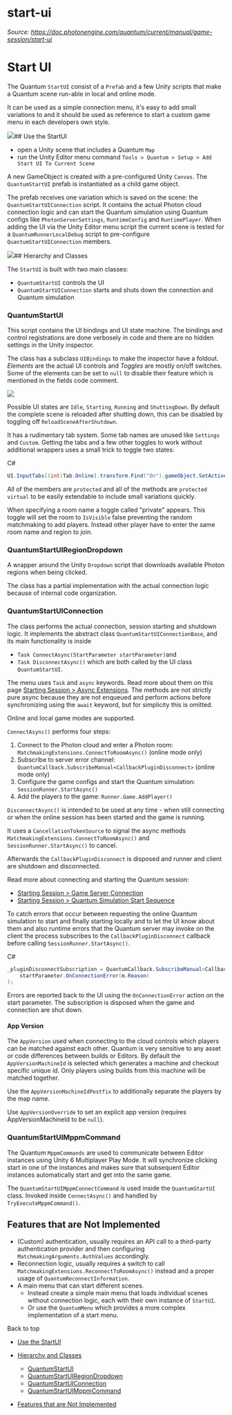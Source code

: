 # start-ui

_Source: https://doc.photonengine.com/quantum/current/manual/game-session/start-ui_

# Start UI

The Quantum `StartUI` consist of a `Prefab` and a few Unity scripts that make a Quantum scene run-able in local and online mode.

It can be used as a simple connection menu, it's easy to add small variations to and it should be used as reference to start a custom game menu in each developers own style.

![](/docs/img/quantum/v3/manual/game-session/start-ui.png)## Use the StartUI

- open a Unity scene that includes a Quantum `Map`
- run the Unity Editor menu command `Tools > Quantum > Setup > Add Start UI To Current Scene`

A new GameObject is created with a pre-configured Unity `Canvas`. The `QuantumStartUI` prefab is instantiated as a child game object.

The prefab receives one variation which is saved on the scene: the `QuantumStartUIConnection` script. It contains the actual Photon cloud connection logic and can start the Quantum simulation using Quantum configs like `PhotonServerSettings`, `RuntimeConfig` and `RuntimePlayer`. When adding the UI via the Unity Editor menu script the current scene is tested for a `QuantumRunnerLocalDebug` script to pre-configure `QuantumStartUIConnection` members.

![](/docs/img/quantum/v3/manual/game-session/start-ui-connection.png)## Hierarchy and Classes

The `StartUI` is built with two main classes:

- `QuantumStartUI` controls the UI
- `QuantumStartUIConnection` starts and shuts down the connection and Quantum simulation

### QuantumStartUI

This script contains the UI bindings and UI state machine. The bindings and control registrations are done verbosely in code and there are no hidden settings in the Unity inspector.

The class has a subclass `UIBindings` to make the inspector have a foldout. _Elements_ are the actual UI controls and _Toggles_ are mostly on/off switches. Some of the elements can be set to `null` to disable their feature which is mentioned in the fields code comment.

![](/docs/img/quantum/v3/manual/game-session/start-ui-bindings.png)

Possible UI states are `Idle`, `Starting`, `Running` and `ShuttingDown`. By default the complete scene is reloaded after shutting down, this can be disabled by toggling off `ReloadSceneAfterShutdown`.

It has a rudimentary tab system. Some tab names are unused like `Settings` and `Custom`. Getting the tabs and a few other toggles to work without additional wrappers uses a small trick to toggle two states:

C#

```cs
UI.InputTabs[(int)Tab.Online].transform.Find("On").gameObject.SetActive(tab == Tab.Online);

```

All of the members are `protected` and all of the methods are `protected virtual` to be easily extendable to include small variations quickly.

When specifying a room name a toggle called "private" appears. This toggle will set the room to `IsVisible` false preventing the random matchmaking to add players. Instead other player have to enter the same room name and region to join.

### QuantumStartUIRegionDropdown

A wrapper around the Unity `Dropdown` script that downloads available Photon regions when being clicked.

The class has a partial implementation with the actual connection logic because of internal code organization.

### QuantumStartUIConnection

The class performs the actual connection, session starting and shutdown logic. It implements the abstract class `QuantumStartUIConnectionBase`, and its main functionality is inside

- `Task ConnectAsync(StartParameter startParameter)`and
- `Task DisconnectAsync()` which are both called by the UI class `QuantumStartUI`.

The menu uses `Task` and `async` keywords. Read more about them on this page [Starting Session > Async Extensions](/quantum/current/game-session/async-extensions). The methods are not strictly pure async because they are not enqueued and perform actions before synchronizing using the `await` keyword, but for simplicity this is omitted.

Online and local game modes are supported.

`ConnectAsync()` performs four steps:

1. Connect to the Photon cloud and enter a Photon room: `MatchmakingExtensions.ConnectToRoomAsync()` (online mode only)
2. Subscribe to server error channel: `QuantumCallback.SubscribeManual<CallbackPluginDisconnect>` (online mode only)
3. Configure the game configs and start the Quantum simulation: `SessionRunner.StartAsync()`
4. Add the players to the game: `Runner.Game.AddPlayer()`

`DisconnectAsync()` is intended to be used at any time - when still connecting or when the online session has been started and the game is running.

It uses a `CancellationTokenSource` to signal the async methods `MatchmakingExtensions.ConnectToRoomAsync()` and `SessionRunner.StartAsync()` to cancel.

Afterwards the `CallbackPluginDisconnect` is disposed and runner and client are shutdown and disconnected.

Read more about connecting and starting the Quantum session:

- [Starting Session > Game Server Connection](/quantum/current/game-session/starting-session#game-server-connection)
- [Starting Session > Quantum Simulation Start Sequence](/quantum/current/game-session/starting-session#quantum-simulation-start-sequence)

To catch errors that occur between requesting the online Quantum simulation to start and finally starting locally and to let the UI know about them and also runtime errors that the Quantum server may invoke on the client the process subscribes to the `CallbackPluginDisconnect` callback before calling `SessionRunner.StartAsync()`.

C#

```cs
_pluginDisconnectSubscription = QuantumCallback.SubscribeManual<CallbackPluginDisconnect>(m =>
    startParameter.OnConnectionError(m.Reason)
);

```

Errors are reported back to the UI using the `OnConnectionError` action on the start parameter. The subscription is disposed when the game and connection are shut down.

#### App Version

The `AppVersion` used when connecting to the cloud controls which players can be matched against each other. Quantum is very sensitive to any asset or code differences between builds or Editors. By default the `AppVersionMachineId` is selected which generates a machine and checkout specific unique id. Only players using builds from this machine will be matched together.

Use the `AppVersionMachineIdPostfix` to additionally separate the players by the map name.

Use `AppVersionOverride` to set an explicit app version (requires AppVersionMachineId to be `null`).

### QuantumStartUIMppmCommand

The Quantum `MppmCommands` are used to communicate between Editor instances using Unity 6 Multiplayer Play Mode. It will synchronize clicking start in one of the instances and makes sure that subsequent Editor instances automatically start and get into the same game.

The `QuantumStartUIMppmConnectCommand` is used inside the `QuantumStartUI` class. Invoked inside `ConnectAsync()` and handled by `TryExecuteMppmCommand()`.

## Features that are Not Implemented

- (Custom) authentication, usually requires an API call to a third-party authentication provider and then configuring `MatchmakingArguments.AuthValues` accordingly.
- Reconnection logic, usually requires a switch to call `MatchmakingExtensions.ReconnectToRoomAsync()` instead and a proper usage of `QuantumReconnectInformation`.
- A main menu that can start different scenes.
  - Instead create a simple main menu that loads individual scenes without connection logic, each with their own instance of `StartUI`.
  - Or use the `QuantumMenu` which provides a more complex implementation of a start menu.

Back to top

- [Use the StartUI](#use-the-startui)
- [Hierarchy and Classes](#hierarchy-and-classes)

  - [QuantumStartUI](#quantumstartui)
  - [QuantumStartUIRegionDropdown](#quantumstartuiregiondropdown)
  - [QuantumStartUIConnection](#quantumstartuiconnection)
  - [QuantumStartUIMppmCommand](#quantumstartuimppmcommand)

- [Features that are Not Implemented](#features-that-are-not-implemented)